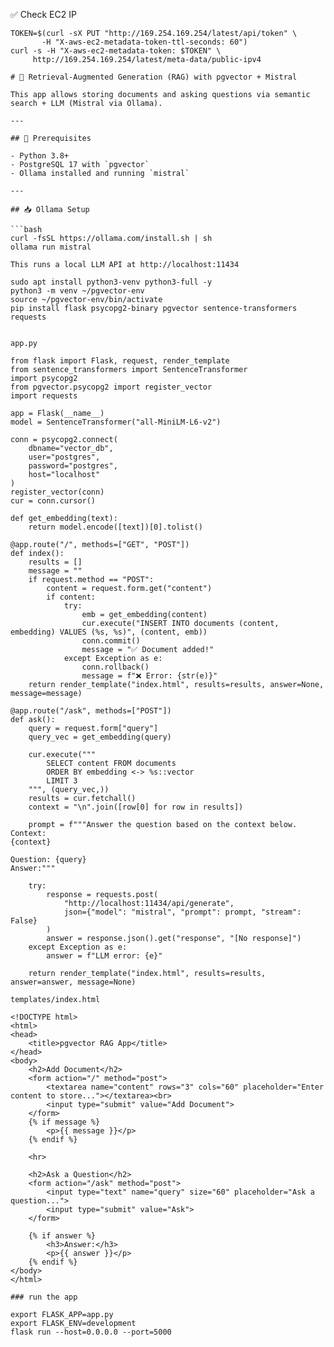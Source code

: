 ✅ Check EC2 IP

```
TOKEN=$(curl -sX PUT "http://169.254.169.254/latest/api/token" \
       -H "X-aws-ec2-metadata-token-ttl-seconds: 60")
curl -s -H "X-aws-ec2-metadata-token: $TOKEN" \
     http://169.254.169.254/latest/meta-data/public-ipv4

# 🧠 Retrieval-Augmented Generation (RAG) with pgvector + Mistral

This app allows storing documents and asking questions via semantic search + LLM (Mistral via Ollama).

---

## 🚧 Prerequisites

- Python 3.8+
- PostgreSQL 17 with `pgvector`
- Ollama installed and running `mistral`

---

## 📥 Ollama Setup

```bash
curl -fsSL https://ollama.com/install.sh | sh
ollama run mistral

This runs a local LLM API at http://localhost:11434

sudo apt install python3-venv python3-full -y
python3 -m venv ~/pgvector-env
source ~/pgvector-env/bin/activate
pip install flask psycopg2-binary pgvector sentence-transformers requests


app.py

from flask import Flask, request, render_template
from sentence_transformers import SentenceTransformer
import psycopg2
from pgvector.psycopg2 import register_vector
import requests

app = Flask(__name__)
model = SentenceTransformer("all-MiniLM-L6-v2")

conn = psycopg2.connect(
    dbname="vector_db",
    user="postgres",
    password="postgres",
    host="localhost"
)
register_vector(conn)
cur = conn.cursor()

def get_embedding(text):
    return model.encode([text])[0].tolist()

@app.route("/", methods=["GET", "POST"])
def index():
    results = []
    message = ""
    if request.method == "POST":
        content = request.form.get("content")
        if content:
            try:
                emb = get_embedding(content)
                cur.execute("INSERT INTO documents (content, embedding) VALUES (%s, %s)", (content, emb))
                conn.commit()
                message = "✅ Document added!"
            except Exception as e:
                conn.rollback()
                message = f"❌ Error: {str(e)}"
    return render_template("index.html", results=results, answer=None, message=message)

@app.route("/ask", methods=["POST"])
def ask():
    query = request.form["query"]
    query_vec = get_embedding(query)

    cur.execute("""
        SELECT content FROM documents
        ORDER BY embedding <-> %s::vector
        LIMIT 3
    """, (query_vec,))
    results = cur.fetchall()
    context = "\n".join([row[0] for row in results])

    prompt = f"""Answer the question based on the context below.
Context:
{context}

Question: {query}
Answer:"""

    try:
        response = requests.post(
            "http://localhost:11434/api/generate",
            json={"model": "mistral", "prompt": prompt, "stream": False}
        )
        answer = response.json().get("response", "[No response]")
    except Exception as e:
        answer = f"LLM error: {e}"

    return render_template("index.html", results=results, answer=answer, message=None)

templates/index.html

<!DOCTYPE html>
<html>
<head>
    <title>pgvector RAG App</title>
</head>
<body>
    <h2>Add Document</h2>
    <form action="/" method="post">
        <textarea name="content" rows="3" cols="60" placeholder="Enter content to store..."></textarea><br>
        <input type="submit" value="Add Document">
    </form>
    {% if message %}
        <p>{{ message }}</p>
    {% endif %}

    <hr>

    <h2>Ask a Question</h2>
    <form action="/ask" method="post">
        <input type="text" name="query" size="60" placeholder="Ask a question...">
        <input type="submit" value="Ask">
    </form>

    {% if answer %}
        <h3>Answer:</h3>
        <p>{{ answer }}</p>
    {% endif %}
</body>
</html>

### run the app

export FLASK_APP=app.py
export FLASK_ENV=development
flask run --host=0.0.0.0 --port=5000



```
